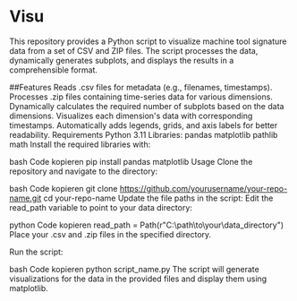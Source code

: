 # Visu
This repository provides a Python script to visualize machine tool signature data from a set of CSV and ZIP files. The script processes the data, dynamically generates subplots, and displays the results in a comprehensible format.

##Features
Reads .csv files for metadata (e.g., filenames, timestamps).
Processes .zip files containing time-series data for various dimensions.
Dynamically calculates the required number of subplots based on the data dimensions.
Visualizes each dimension's data with corresponding timestamps.
Automatically adds legends, grids, and axis labels for better readability.
Requirements
Python 3.11
Libraries:
pandas
matplotlib
pathlib
math
Install the required libraries with:

bash
Code kopieren
pip install pandas matplotlib
Usage
Clone the repository and navigate to the directory:

bash
Code kopieren
git clone https://github.com/yourusername/your-repo-name.git
cd your-repo-name
Update the file paths in the script: Edit the read_path variable to point to your data directory:

python
Code kopieren
read_path = Path(r"C:\path\to\your\data_directory")
Place your .csv and .zip files in the specified directory.

Run the script:

bash
Code kopieren
python script_name.py
The script will generate visualizations for the data in the provided files and display them using matplotlib.

